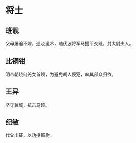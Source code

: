 # 将士

## 班靓

父母屡迫不嫁，通晓道术，随伏波将军马援平交趾，封太尉夫人。

## 比铜钳

明帝朝烧何羌女首领，为避免胡人侵犯，率其部众归依。

## 王异

坚守冀城，抗击马超。

## 纪敏

代父出征，以功授都尉。
